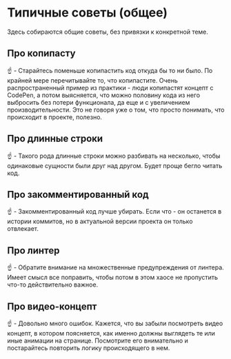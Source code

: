 # Типичные советы (общее)


Здесь собираются общие советы, без привязки к конкретной теме.


## Про копипасту

:point_up: - Старайтесь поменьше копипастить код откуда бы то ни было. По крайней мере перечитывайте то, что копипастите. Очень распространенный пример из практики - люди копипастят концепт с CodePen, а потом выясняется, что можно половину кода из него выбросить без потери функционала, да еще и с увеличением производительности. Это не говоря уже о том, что просто понимать, что происходит в проекте, полезно.


## Про длинные строки

:point_up: - Такого рода длинные строки можно разбивать на несколько, чтобы одинаковые сущности были друг над другом. Будет проще бегло читать код.


## Про закомментированный код

:point_up: - Закомментированный код лучше убирать. Если что - он останется в истории коммитов, но в актуальной версии проекта он только отвлекает.


## Про линтер

:point_up: - Обратите внимание на множественные предупреждения от линтера. Имеет смысл все поправить, чтобы потом в этом хаосе не пропустить что-то действительно важное.


## Про видео-концепт

:point_up: - Довольно много ошибок. Кажется, что вы забыли посмотреть видео концепт, в котором поясняется, как именно должны выглядеть те или иные анимации на странице. Посмотрите его внимательно и постарайтесь повторить логику происходящего в нем.

